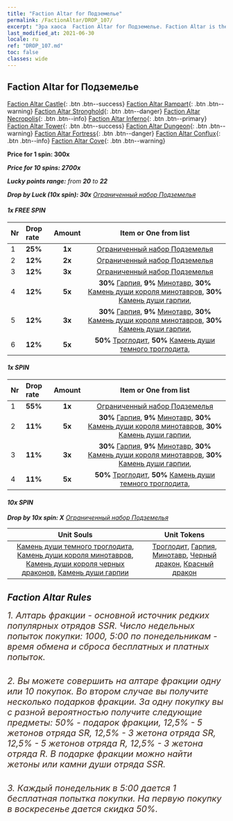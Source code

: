 ```yaml
---
title: "Faction Altar for Подземелье"
permalink: /FactionAltar/DROP_107/
excerpt: "Эра хаоса  Faction Altar for Подземелье. Faction Altar is the primary method for obtaining SSR units from the popular faction. Limited to 1,000 purchases each week. The popular faction changes at 05:00 every Monday. Purchase attempts and free purchase attempts will also reset then."
last_modified_at: 2021-06-30
locale: ru
ref: "DROP_107.md"
toc: false
classes: wide
---
```


##  Faction Altar for **Подземелье**

  [Faction Altar Castle](/ru/FactionAltar/DROP_101/){: .btn .btn--success} [Faction Altar Rampart](/ru/FactionAltar/DROP_102/){: .btn .btn--warning} [Faction Altar Stronghold](/ru/FactionAltar/DROP_103/){: .btn .btn--danger} [Faction Altar Necropolis](/ru/FactionAltar/DROP_104/){: .btn .btn--info} [Faction Altar Inferno](/ru/FactionAltar/DROP_105/){: .btn .btn--primary} [Faction Altar Tower](/ru/FactionAltar/DROP_106/){: .btn .btn--success} [Faction Altar Dungeon](/ru/FactionAltar/DROP_107/){: .btn .btn--warning} [Faction Altar Fortress](/ru/FactionAltar/DROP_108/){: .btn .btn--danger} [Faction Altar Conflux](/ru/FactionAltar/DROP_109/){: .btn .btn--info} [Faction Altar Cove](/ru/FactionAltar/DROP_112/){: .btn .btn--warning} 

  **Price for 1 spin: 300x** <i class="fas fa-gem"/>

  **Price for 10 spins: 2700x** <i class="fas fa-gem"/>

  **Lucky points range:** from **20** to **22**

  **Drop by Luck (10x spin): 30x** [Ограниченный набор Подземелья](/ItemsRU/con_2107/)

####  1x FREE SPIN 

  |    Nr    |  Drop rate  |  Amount   |   Item or One from list  |
  |:---------|:------------|:---------:|:------------------------:|
  | 1 | **25%** | **1x** | [Ограниченный набор Подземелья](/ItemsRU/con_2107/) |
  | 2 | **12%** | **2x** | [Ограниченный набор Подземелья](/ItemsRU/con_2107/) |
  | 3 | **12%** | **3x** | [Ограниченный набор Подземелья](/ItemsRU/con_2107/) |
  | 4 | **12%** | **5x** |  **30%** [Гарпия](/ItemsRU/unt_245/),  **9%** [Минотавр](/ItemsRU/unt_248/),  **30%** [Камень души короля минотавров](/ItemsRU/unt_332/),  **30%** [Камень души гарпии](/ItemsRU/unt_329/),  |
  | 5 | **12%** | **3x** |  **30%** [Гарпия](/ItemsRU/unt_245/),  **9%** [Минотавр](/ItemsRU/unt_248/),  **30%** [Камень души короля минотавров](/ItemsRU/unt_332/),  **30%** [Камень души гарпии](/ItemsRU/unt_329/),  |
  | 6 | **12%** | **5x** |  **50%** [Троглодит](/ItemsRU/unt_244/),  **50%** [Камень души темного троглодита](/ItemsRU/unt_328/),  |


####  1x SPIN 

  |    Nr    |  Drop rate  |  Amount   |   Item or One from list  |
  |:---------|:------------|:---------:|:------------------------:|
  | 1 | **55%** | **1x** | [Ограниченный набор Подземелья](/ItemsRU/con_2107/) |
  | 2 | **11%** | **5x** |  **30%** [Гарпия](/ItemsRU/unt_245/),  **9%** [Минотавр](/ItemsRU/unt_248/),  **30%** [Камень души короля минотавров](/ItemsRU/unt_332/),  **30%** [Камень души гарпии](/ItemsRU/unt_329/),  |
  | 3 | **11%** | **3x** |  **30%** [Гарпия](/ItemsRU/unt_245/),  **9%** [Минотавр](/ItemsRU/unt_248/),  **30%** [Камень души короля минотавров](/ItemsRU/unt_332/),  **30%** [Камень души гарпии](/ItemsRU/unt_329/),  |
  | 4 | **11%** | **5x** |  **50%** [Троглодит](/ItemsRU/unt_244/),  **50%** [Камень души темного троглодита](/ItemsRU/unt_328/),  |


####  10x SPIN 

  **Drop by 10x spin: X** [Ограниченный набор Подземелья](/ItemsRU/con_2107/)

  |    Unit Souls    |  Unit Tokens  |
  |:----------------:|:-------------:|
  | [Камень души темного троглодита](/ItemsRU/unt_328/), [Камень души короля минотавров](/ItemsRU/unt_332/), [Камень души короля черных драконов](/ItemsRU/unt_334/), [Камень души гарпии](/ItemsRU/unt_329/) | [Троглодит](/ItemsRU/unt_244/), [Гарпия](/ItemsRU/unt_245/), [Минотавр](/ItemsRU/unt_248/), [Черный дракон](/ItemsRU/unt_250/), [Красный дракон](/ItemsRU/unt_251/) |



## Faction Altar Rules

  <span style="color: #3c2a1e;font-size:20px">1. Алтарь фракции - основной источник редких популярных отрядов SSR. Число недельных попыток покупки: 1000, 5:00 по понедельникам - время обмена и сброса бесплатных и платных попыток.</span><br/>

<br/>  <span style="color: #3c2a1e;font-size:20px">2. Вы можете совершить на алтаре фракции одну или 10 покупок. Во втором случае вы получите несколько подарков фракции. За одну покупку вы с разной вероятностью получите следующие предметы: 50% - подарок фракции, 12,5% - 5 жетонов отряда SR, 12,5% - 3 жетона отряда SR, 12,5% - 5 жетонов отряда R, 12,5% - 3 жетона отряда R. В подарке фракции можно найти жетоны или камни души отряда SSR.</span>

<br/>  <span style="color: #3c2a1e;font-size:20px">3. Каждый понедельник в 5:00 дается 1 бесплатная попытка покупки. На первую покупку в воскресенье дается скидка 50%.</span><br/>

<br/>